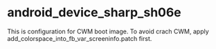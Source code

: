 android_device_sharp_sh06e
==========================

This is configuration for CWM boot image.
To avoid crach CWM, apply add_colorspace_into_fb_var_screeninfo.patch first.
